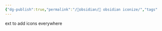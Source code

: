 ```yaml
---
{"dg-publish":true,"permalink":"/🔮obsidian/🤯 obsidian iconize/","tags":["meta","obsidian"]}
---
```



ext to add icons everywhere

